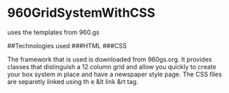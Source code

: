 # 960GridSystemWithCSS
uses the templates from 960.gs


##Technologies used
###HTML
###CSS

The framework that is used is downloaded from 960gs.org. It provides classes that distinguish a 12 column grid and allow you quickly to create your box system in place and have a newspaper style page. The CSS files are separetly linked using th e &lt link &rt tag.